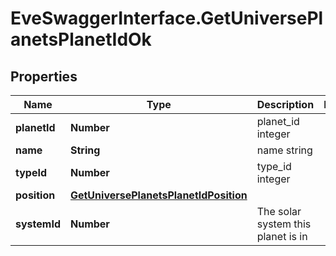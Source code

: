 # EveSwaggerInterface.GetUniversePlanetsPlanetIdOk

## Properties
Name | Type | Description | Notes
------------ | ------------- | ------------- | -------------
**planetId** | **Number** | planet_id integer | 
**name** | **String** | name string | 
**typeId** | **Number** | type_id integer | 
**position** | [**GetUniversePlanetsPlanetIdPosition**](GetUniversePlanetsPlanetIdPosition.md) |  | 
**systemId** | **Number** | The solar system this planet is in | 



